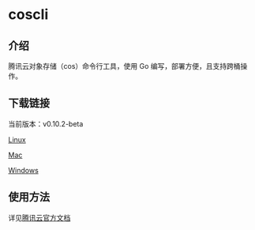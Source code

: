# coscli

## 介绍

腾讯云对象存储（cos）命令行工具，使用 Go 编写，部署方便，且支持跨桶操作。

## 下载链接

当前版本：v0.10.2-beta

[Linux](https://github.com/tencentyun/coscli/releases/download/v0.10.2-beta/coscli-linux)

[Mac](https://github.com/tencentyun/coscli/releases/download/v0.10.2-beta/coscli-mac)

[Windows](https://github.com/tencentyun/coscli/releases/download/v0.10.2-beta/coscli-windows.exe)

## 使用方法

详见[腾讯云官方文档](https://cloud.tencent.com/document/product/436/63143)

